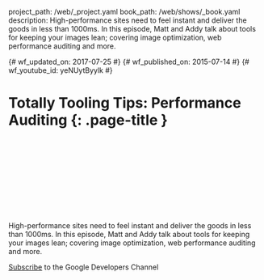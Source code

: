project_path: /web/_project.yaml book_path: /web/shows/_book.yaml description: High-performance sites need to feel instant and deliver the goods in less than 1000ms. In this episode, Matt and Addy talk about tools for keeping your images lean; covering image optimization, web performance auditing and more.

{# wf_updated_on: 2017-07-25 #} {# wf_published_on: 2015-07-14 #} {# wf_youtube_id: yeNUytByylk #}

# Totally Tooling Tips: Performance Auditing {: .page-title }

<div class="video-wrapper">
  <iframe class="devsite-embedded-youtube-video" data-video-id="yeNUytByylk"
          data-autohide="1" data-showinfo="0" frameborder="0" allowfullscreen>
  </iframe>
</div>

High-performance sites need to feel instant and deliver the goods in less than 1000ms. In this episode, Matt and Addy talk about tools for keeping your images lean; covering image optimization, web performance auditing and more.

[Subscribe](https://goo.gl/mQyv5L) to the Google Developers Channel
